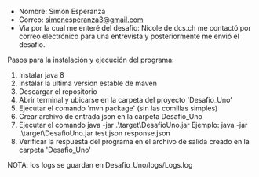* Nombre: Simón Esperanza
* Correo: simonesperanza3@gmail.com
* Via por la cual me enteré del desafio: Nicole de dcs.ch me contactó por correo electrónico para una entrevista
y posteriormente me envió el desafio.

Pasos para la instalación y ejecución del programa:

1. Instalar java 8
2. Instalar la ultima version estable de maven
3. Descargar el repositorio
4. Abrir terminal y ubicarse en la carpeta del proyecto 'Desafio_Uno'
5. Ejecutar el comando 'mvn package' (sin las comillas simples)
6. Crear archivo de entrada json en la carpeta Desafio_Uno
7. Ejecutar el comando java -jar .\target\DesafioUno.jar <nombre archivo entrada json> <nombre archivo de salida json>
   Ejemplo:
    java -jar .\target\DesafioUno.jar test.json response.json
8. Verificar la respuesta del programa en el archivo de salida creado en la carpeta 'Desafio_Uno'

NOTA: los logs se guardan en Desafio_Uno/logs/Logs.log
    
